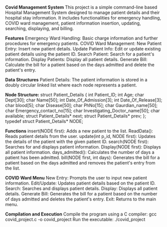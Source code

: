 **Covid Management System**
This project is a simple command-line based Hospital Management System designed to manage patient details and their hospital stay information. It includes functionalities for emergency handling, COVID ward management, patient information insertion, updating, searching, displaying, and billing.

**Features**
Emergency Ward Handling: Basic charge information and further procedures for emergency patients.
COVID Ward Management:
New Patient Entry: Insert new patient details.
Update Patient Info: Edit or update existing patient details using the patient ID.
Search Patient: Search for a patient's information.
Display Patients: Display all patient details.
Generate Bill: Calculate the bill for a patient based on the days admitted and delete the patient's entry.

**Data Structures**
Patient Details: The patient information is stored in a doubly circular linked list where each node represents a patient.

**Node Structure:**
struct Patient_Details {
    int Patient_ID;
    int Age;
    char Dept[30];
    char Name[50];
    int Date_Of_Admission[3];
    int Date_Of_Release[3];
    char blood[5];
    char Disease[50];
    char PhNo[15];
    char Gaurdian_name[50];
    char Emergency_contact_no[15];
    char Investigating_Doctor_name[50];
    char available;
    struct Patient_Details* next;
    struct Patient_Details* prev;
};
typedef struct Patient_Details* NODE;

**Functions**
insert(NODE first): Adds a new patient to the list.
ReadData(): Reads patient details from the user.
update(int p_id, NODE first): Updates the details of the patient with the given patient ID.
search(NODE first): Searches for and displays patient information.
Display(NODE first): Displays all patient information.
days_admitted(): Calculates the number of days a patient has been admitted.
bill(NODE first, int days): Generates the bill for a patient based on the days admitted and removes the patient's entry from the list.

**COVID Ward Menu**
New Entry: Prompts the user to input new patient information.
Edit/Update: Updates patient details based on the patient ID.
Search: Searches and displays patient details.
Display: Displays all patient details.
Generate Bill: Generates the bill for a patient based on the number of days admitted and deletes the patient's entry.
Exit: Returns to the main menu.

**Compilation and Execution**
Compile the program using a C compiler:
gcc covid_project.c -o covid_project
Run the executable:
./covid_project
